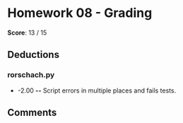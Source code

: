 Homework 08 - Grading
=====================

**Score**: 13 / 15

Deductions
----------

### rorschach.py

* -2.00 **--** Script errors in multiple places and fails tests.

Comments
--------
